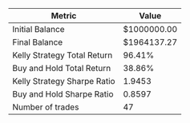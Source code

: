 | Metric | Value |
| --- | --- |
| Initial Balance | $1000000.00 |
| Final Balance | $1964137.27 |
| Kelly Strategy Total Return | 96.41% |
| Buy and Hold Total Return | 38.86% |
| Kelly Strategy Sharpe Ratio | 1.9453 |
| Buy and Hold Sharpe Ratio | 0.8597 |
| Number of trades | 47 |
